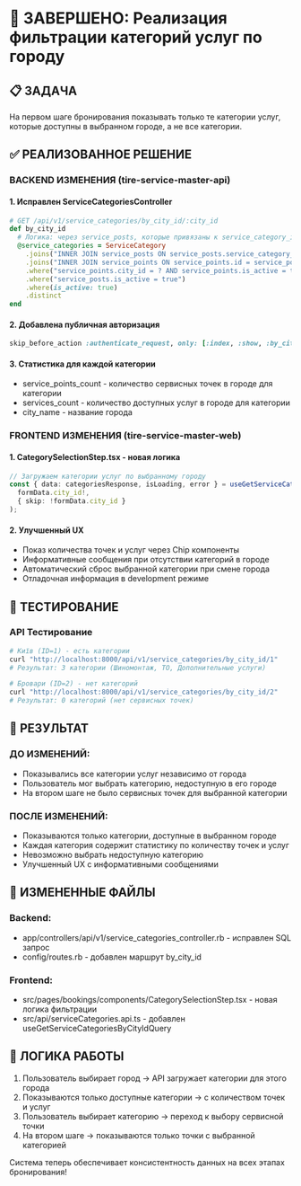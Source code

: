 # 🎯 ЗАВЕРШЕНО: Реализация фильтрации категорий услуг по городу

## 📋 ЗАДАЧА
На первом шаге бронирования показывать только те категории услуг, которые доступны в выбранном городе, а не все категории.

## ✅ РЕАЛИЗОВАННОЕ РЕШЕНИЕ

### BACKEND ИЗМЕНЕНИЯ (tire-service-master-api)

#### 1. Исправлен ServiceCategoriesController
```ruby
# GET /api/v1/service_categories/by_city_id/:city_id
def by_city_id
  # Логика: через service_posts, которые привязаны к service_category_id
  @service_categories = ServiceCategory
    .joins("INNER JOIN service_posts ON service_posts.service_category_id = service_categories.id")
    .joins("INNER JOIN service_points ON service_points.id = service_posts.service_point_id")
    .where("service_points.city_id = ? AND service_points.is_active = true", city.id)
    .where("service_posts.is_active = true")
    .where(is_active: true)
    .distinct
end
```

#### 2. Добавлена публичная авторизация
```ruby
skip_before_action :authenticate_request, only: [:index, :show, :by_city, :by_city_id]
```

#### 3. Статистика для каждой категории
- service_points_count - количество сервисных точек в городе для категории
- services_count - количество доступных услуг в городе для категории
- city_name - название города

### FRONTEND ИЗМЕНЕНИЯ (tire-service-master-web)

#### 1. CategorySelectionStep.tsx - новая логика
```typescript
// Загружаем категории услуг по выбранному городу
const { data: categoriesResponse, isLoading, error } = useGetServiceCategoriesByCityIdQuery(
  formData.city_id!,
  { skip: !formData.city_id }
);
```

#### 2. Улучшенный UX
- Показ количества точек и услуг через Chip компоненты
- Информативные сообщения при отсутствии категорий в городе
- Автоматический сброс выбранной категории при смене города
- Отладочная информация в development режиме

## 🧪 ТЕСТИРОВАНИЕ

### API Тестирование
```bash
# Київ (ID=1) - есть категории
curl "http://localhost:8000/api/v1/service_categories/by_city_id/1"
# Результат: 3 категории (Шиномонтаж, ТО, Дополнительные услуги)

# Бровари (ID=2) - нет категорий  
curl "http://localhost:8000/api/v1/service_categories/by_city_id/2"
# Результат: 0 категорий (нет сервисных точек)
```

## 🎯 РЕЗУЛЬТАТ

### ДО ИЗМЕНЕНИЙ:
- Показывались все категории услуг независимо от города
- Пользователь мог выбрать категорию, недоступную в его городе
- На втором шаге не было сервисных точек для выбранной категории

### ПОСЛЕ ИЗМЕНЕНИЙ:
- Показываются только категории, доступные в выбранном городе
- Каждая категория содержит статистику по количеству точек и услуг
- Невозможно выбрать недоступную категорию
- Улучшенный UX с информативными сообщениями

## 📁 ИЗМЕНЕННЫЕ ФАЙЛЫ

### Backend:
- app/controllers/api/v1/service_categories_controller.rb - исправлен SQL запрос
- config/routes.rb - добавлен маршрут by_city_id

### Frontend:
- src/pages/bookings/components/CategorySelectionStep.tsx - новая логика фильтрации
- src/api/serviceCategories.api.ts - добавлен useGetServiceCategoriesByCityIdQuery

## 🔄 ЛОГИКА РАБОТЫ

1. Пользователь выбирает город → API загружает категории для этого города
2. Показываются только доступные категории → с количеством точек и услуг  
3. Пользователь выбирает категорию → переход к выбору сервисной точки
4. На втором шаге → показываются только точки с выбранной категорией

Система теперь обеспечивает консистентность данных на всех этапах бронирования!
